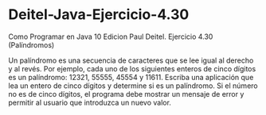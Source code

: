 # Deitel-Java-Ejercicio-4.30
Como Programar en Java 10 Edicion Paul Deitel. Ejercicio 4.30 (Palíndromos)

Un palíndromo es una secuencia de caracteres que se lee igual al derecho y al revés. Por ejemplo, cada uno de los siguientes enteros de cinco dígitos es un palíndromo: 12321, 55555, 45554 y 11611. Escriba una aplicación que lea un entero de cinco dígitos y determine si es un palíndromo. Si el número no es de cinco dígitos, el programa debe mostrar un mensaje de error y permitir al usuario que introduzca un nuevo valor.
